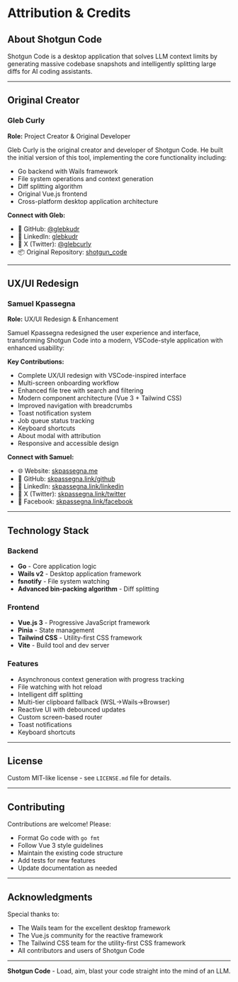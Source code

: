 # Attribution & Credits

## About Shotgun Code

Shotgun Code is a desktop application that solves LLM context limits by generating massive codebase snapshots and intelligently splitting large diffs for AI coding assistants.

---

## Original Creator

### Gleb Curly

**Role:** Project Creator & Original Developer

Gleb Curly is the original creator and developer of Shotgun Code. He built the initial version of this tool, implementing the core functionality including:
- Go backend with Wails framework
- File system operations and context generation
- Diff splitting algorithm
- Original Vue.js frontend
- Cross-platform desktop application architecture

**Connect with Gleb:**
- 🔗 GitHub: [@glebkudr](https://github.com/glebkudr)
- 🔗 LinkedIn: [glebkudr](https://www.linkedin.com/in/glebkudr/)
- 🔗 X (Twitter): [@glebcurly](https://x.com/glebcurly)
- 📦 Original Repository: [shotgun_code](https://github.com/glebkudr/shotgun_code)

---

## UX/UI Redesign

### Samuel Kpassegna

**Role:** UX/UI Redesign & Enhancement

Samuel Kpassegna redesigned the user experience and interface, transforming Shotgun Code into a modern, VSCode-style application with enhanced usability:

**Key Contributions:**
- Complete UX/UI redesign with VSCode-inspired interface
- Multi-screen onboarding workflow
- Enhanced file tree with search and filtering
- Modern component architecture (Vue 3 + Tailwind CSS)
- Improved navigation with breadcrumbs
- Toast notification system
- Job queue status tracking
- Keyboard shortcuts
- About modal with attribution
- Responsive and accessible design

**Connect with Samuel:**
- 🌐 Website: [skpassegna.me](https://skpassegna.me)
- 🔗 GitHub: [skpassegna.link/github](https://skpassegna.link/github)
- 🔗 LinkedIn: [skpassegna.link/linkedin](https://skpassegna.link/linkedin)
- 🔗 X (Twitter): [skpassegna.link/twitter](https://skpassegna.link/twitter)
- 🔗 Facebook: [skpassegna.link/facebook](https://skpassegna.link/facebook)

---

## Technology Stack

### Backend
- **Go** - Core application logic
- **Wails v2** - Desktop application framework
- **fsnotify** - File system watching
- **Advanced bin-packing algorithm** - Diff splitting

### Frontend
- **Vue.js 3** - Progressive JavaScript framework
- **Pinia** - State management
- **Tailwind CSS** - Utility-first CSS framework
- **Vite** - Build tool and dev server

### Features
- Asynchronous context generation with progress tracking
- File watching with hot reload
- Intelligent diff splitting
- Multi-tier clipboard fallback (WSL→Wails→Browser)
- Reactive UI with debounced updates
- Custom screen-based router
- Toast notifications
- Keyboard shortcuts

---

## License

Custom MIT-like license - see `LICENSE.md` file for details.

---

## Contributing

Contributions are welcome! Please:
- Format Go code with `go fmt`
- Follow Vue 3 style guidelines
- Maintain the existing code structure
- Add tests for new features
- Update documentation as needed

---

## Acknowledgments

Special thanks to:
- The Wails team for the excellent desktop framework
- The Vue.js community for the reactive framework
- The Tailwind CSS team for the utility-first CSS framework
- All contributors and users of Shotgun Code

---

**Shotgun Code** - Load, aim, blast your code straight into the mind of an LLM.


